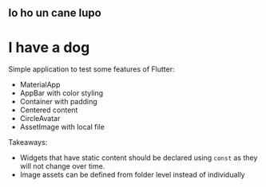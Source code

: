 ## Io ho un cane lupo 
# I have a dog

Simple application to test some features of Flutter: 

- MaterialApp
- AppBar with color styling
- Container with padding
- Centered content
- CircleAvatar 
- AssetImage with local file

Takeaways: 
- Widgets that have static content should be declared using `const` as they will not change over time.
- Image assets can be defined from folder level instead of individually